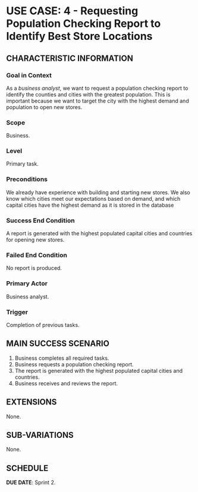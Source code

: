 # USE CASE: 4 - Requesting Population Checking Report to Identify Best Store Locations

## CHARACTERISTIC INFORMATION

### Goal in Context

As a *business analyst*, we want to request a population checking report to identify the counties and cities with the greatest population. This is important because we want to target the city with the highest demand and population to open new stores.

### Scope

Business.

### Level

Primary task.

### Preconditions

We already have experience with building and starting new stores. We also know which cities meet our expectations based on demand, and which capital cities have the highest demand as it is stored in the database

### Success End Condition

A report is generated with the highest populated capital cities and countries for opening new stores.

### Failed End Condition

No report is produced.

### Primary Actor

Business analyst.

### Trigger

Completion of previous tasks.

## MAIN SUCCESS SCENARIO

1. Business completes all required tasks.
2. Business requests a population checking report.
3. The report is generated with the highest populated capital cities and countries.
4. Business receives and reviews the report.

## EXTENSIONS

None.

## SUB-VARIATIONS

None.

## SCHEDULE

**DUE DATE**: Sprint 2.